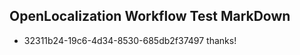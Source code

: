 ## OpenLocalization Workflow Test MarkDown

* 32311b24-19c6-4d34-8530-685db2f37497 
thanks!



<!--HONumber=Jan16_HO3-->
